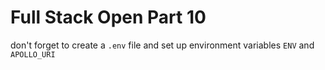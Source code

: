 # Full Stack Open Part 10 

don't forget to create a `.env` file and set up environment variables `ENV` and `APOLLO_URI`